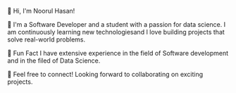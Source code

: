 👋 Hi, I'm Noorul Hasan!

🚀 I'm a Software Developer and a student with a passion for data science. I am continuously learning new technologiesand I love building projects that solve real-world problems.

📌 Fun Fact I have extensive experience in the field of Software development and in the filed of Data Science.

📧 Feel free to connect! Looking forward to collaborating on exciting projects.
